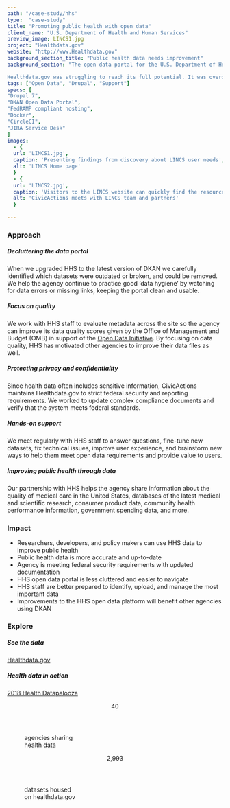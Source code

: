 ```yaml
---
path: "/case-study/hhs"
type:  "case-study"
title: "Promoting public health with open data"
client_name: "U.S. Department of Health and Human Services"
preview_image: LINCS1.jpg
project: "Healthdata.gov"
website: "http://www.Healthdata.gov"
background_section_title: "Public health data needs improvement"
background_section: "The open data portal for the U.S. Department of Health and Human Services (HHS) serves thousands of active users each week. It is used to meet federal open data requirements and also to help developers, policy makers, and health practitioners improve public health outcomes. The site is powered by DKAN, an open source open data platform used by many governments around the world to publish data.

Healthdata.gov was struggling to reach its full potential. It was overdue for software updates and cluttered with old datasets that contained broken links or missing resources. HHS needed help determining what data was important and developing strategies for keeping data up-to-date and easily accessible. CivicActions, as the maintaining organization for DKAN, stepped in to provide support and partnership to the dedicated HHS open data team."
tags: ["Open Data", "Drupal", "Support"]
specs: [
"Drupal 7",
"DKAN Open Data Portal",
"FedRAMP compliant hosting", 
"Docker", 
"CircleCI", 
"JIRA Service Desk"
]
images:
  - {
  url: 'LINCS1.jpg', 
  caption: 'Presenting findings from discovery about LINCS user needs', 
  alt: 'LINCS Home page'
  }
  - {
  url: 'LINCS2.jpg', 
  caption: 'Visitors to the LINCS website can quickly find the resources they need', 
  alt: 'CivicActions meets with LINCS team and partners'
  }
  
---
```


### Approach

##### Decluttering the data portal
When we upgraded HHS to the latest version of DKAN we carefully identified which datasets were outdated or broken, and could be removed. We help the agency continue to practice good ‘data hygiene’ by watching for data errors or missing links, keeping the portal clean and usable.

##### Focus on quality
We work with HHS staff to evaluate metadata across the site so the agency can improve its data quality scores given by the Office of Management and Budget (OMB) in support of the [Open Data Initiative](https://obamawhitehouse.archives.gov/open). By focusing on data quality, HHS has motivated other agencies to improve their data files as well.

##### Protecting privacy and confidentiality
Since health data often includes sensitive information, CivicActions maintains Healthdata.gov to strict federal security and reporting requirements. We worked to update complex compliance documents and verify that the system meets federal standards.

##### Hands-on support
We meet regularly with HHS staff to answer questions, fine-tune new datasets, fix technical issues, improve user experience, and brainstorm new ways to help them meet open data requirements and provide value to users.

##### Improving public health through data
Our partnership with HHS helps the agency share information about the quality of medical care in the United States, databases of the latest medical and scientific research, consumer product data, community health performance information, government spending data, and more.


### Impact
* Researchers, developers, and policy makers can use HHS data to improve public health
* Public health data is more accurate and up-to-date
* Agency is meeting federal security requirements with updated documentation
* HHS open data portal is less cluttered and easier to navigate
* HHS staff are better prepared to identify, upload, and manage the most important data
* Improvements to the HHS open data platform will benefit other agencies using DKAN



### Explore
##### See the data
[Healthdata.gov](http://www.healthdata.gov)

##### Health data in action
[2018 Health Datapalooza](http://www.academyhealth.org/events/site/2018-health-datapalooza)

 
<figure>
  <div> 
    <header>40</header>
    <p>agencies sharing<br>health data<p>
    
  </div>
  <div> 
      <header>2,993</header>
      <p>datasets housed<br>on healthdata.gov<p>
  </div>
</figure>
